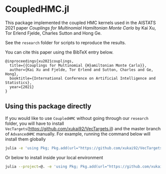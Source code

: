 # CoupledHMC.jl

This package implemented the coupled HMC kernels used in the AISTATS 2021 paper 
*Couplings for Multinomial Hamiltonian Monte Carlo* by Kai Xu, Tor Erlend Fjelde, Charles Sutton and Hong Ge.

See the `research` folder for scripts to reproduce the results.

You can cite this paper using the BibTeX entry below.

```
@inproceedings{xu2021couplings,
  title={{Couplings for Multinomial {H}amiltonian Monte Carlo}},
  author={Kai Xu and Fjelde, Tor Erlend and Sutton, Charles and Ge, Hong},
  booktitle={International Conference on Artificial Intelligence and Statistics},
  year={2021}
}
```

## Using this package directly

If you would like to use `CoupledHMC` without going through our `research` folder,
you will have to install `VecTargets`(https://github.com/xukai92/VecTargets.jl) and the master branch of `AdvancedHMC` manually.
For example, running the command below will install them globally

``` sh
julia -e 'using Pkg; Pkg.add(url="https://github.com/xukai92/VecTargets.jl"); Pkg.add(name="AdvancedHMC", rev="master")'
```

Or below to install inside your local environment

``` sh
julia --project=@. -e 'using Pkg; Pkg.add(url="https://github.com/xukai92/VecTargets.jl"); Pkg.add(name="AdvancedHMC", rev="master")'
```

